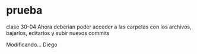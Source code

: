 # prueba
clase 30-04
Ahora deberian poder acceder a las carpetas con los archivos, bajarlos, editarlos y subir nuevos commits


Modificando... Diego